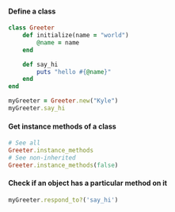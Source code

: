 
#### Define a class
```rb
class Greeter
	def initialize(name = "world")
		@name = name
	end

	def say_hi
		puts "hello #{@name}"
	end
end

myGreeter = Greeter.new("Kyle")
myGreeter.say_hi
```

#### Get instance methods of a class
```rb
# See all
Greeter.instance_methods
# See non-inherited
Greeter.instance_methods(false)
```

#### Check if an object has a particular method on it
```rb
myGreeter.respond_to?('say_hi')
```
